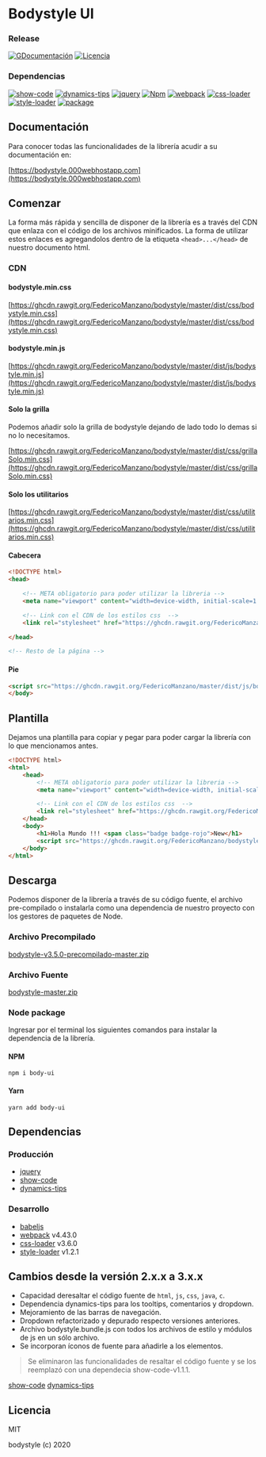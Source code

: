 # Bodystyle UI 

### Release
[![GDocumentación](https://img.shields.io/badge/bodystyle-v3.5.0-<COLOR>.svg)](https://bodystyle.000webhostapp.com)
[![Licencia](https://img.shields.io/badge/MIT-3.5.0-blue.svg)](https://github.com/FedericoManzano/bodystyle/blob/master/LICENCE)

### Dependencias
[![show-code](https://img.shields.io/badge/showcode-1.1.1-red.svg)](https://github.com/FedericoManzano/show-code)
[![dynamics-tips](https://img.shields.io/badge/dynamicstips-1.8.0-red.svg)](https://github.com/FedericoManzano/dynamics-tips)
[![jquery](https://img.shields.io/badge/jquery-3.5.0-yellow.svg)](https://jquery.com/)
[![Npm](https://img.shields.io/badge/NPM-3.5.4-blue.svg)](https://www.npmjs.com/package/body-ui)
[![webpack](https://img.shields.io/badge/webpack-4.43.0-blue.svg)](https://github.com/FedericoManzano/bodystyle/blob/master/webpack.config.js)
[![css-loader](https://img.shields.io/badge/cssloader-3.6.0-blue.svg)](https://github.com/webpack-contrib/css-loader)
[![style-loader](https://img.shields.io/badge/styleloader-1.2.1-blue.svg)](https://github.com/webpack-contrib/style-loader)
[![package](https://img.shields.io/badge/size-3.98MB-purple.svg)](https://www.npmjs.com/package/body-ui)

## Documentación

Para conocer todas las funcionalidades de la librería acudir a su documentación en: 

[https://bodystyle.000webhostapp.com](https://bodystyle.000webhostapp.com)

## Comenzar 

La forma más rápida y sencilla de disponer de la librería es a través del CDN que enlaza con el código de los archivos minificados. 
La forma de utilizar estos enlaces es agregandolos dentro de la etiqueta `<head>...</head>` de nuestro documento html.

### CDN

#### bodystyle.min.css
[https://ghcdn.rawgit.org/FedericoManzano/bodystyle/master/dist/css/bodystyle.min.css](https://ghcdn.rawgit.org/FedericoManzano/bodystyle/master/dist/css/bodystyle.min.css)

#### bodystyle.min.js
[https://ghcdn.rawgit.org/FedericoManzano/bodystyle/master/dist/js/bodystyle.min.js](https://ghcdn.rawgit.org/FedericoManzano/bodystyle/master/dist/js/bodystyle.min.js)

#### Solo la grilla 

Podemos añadir solo la grilla de bodystyle dejando de lado todo lo demas si no lo necesitamos.

[https://ghcdn.rawgit.org/FedericoManzano/bodystyle/master/dist/css/grillaSolo.min.css](https://ghcdn.rawgit.org/FedericoManzano/bodystyle/master/dist/css/grillaSolo.min.css)

#### Solo los utilitarios 

[https://ghcdn.rawgit.org/FedericoManzano/bodystyle/master/dist/css/utilitarios.min.css](https://ghcdn.rawgit.org/FedericoManzano/bodystyle/master/dist/css/utilitarios.min.css)

#### Cabecera
```html
<!DOCTYPE html>
<head>

    <!-- META obligatorio para poder utilizar la libreria -->
    <meta name="viewport" content="width=device-width, initial-scale=1.0">

    <!-- Link con el CDN de los estilos css  -->
    <link rel="stylesheet" href="https://ghcdn.rawgit.org/FedericoManzano/master/dist/css/bodystyle.min.css">

</head>

<!-- Resto de la página -->
```

#### Pie
```html
<script src="https://ghcdn.rawgit.org/FedericoManzano/master/dist/js/bodystyle.min.js"></script>
</body>
```

## Plantilla 

Dejamos una plantilla para copiar y pegar para poder cargar la librería con lo que mencionamos antes.

```html
<!DOCTYPE html>
<html>
    <head>
        <!-- META obligatorio para poder utilizar la libreria -->
        <meta name="viewport" content="width=device-width, initial-scale=1.0">

        <!-- Link con el CDN de los estilos css  -->
        <link rel="stylesheet" href="https://ghcdn.rawgit.org/FedericoManzano/bodystyle/master/dist/css/bodystyle.min.css">
    </head>
    <body>
        <h1>Hola Mundo !!! <span class="badge badge-rojo">New</h1>
        <script src="https://ghcdn.rawgit.org/FedericoManzano/bodystyle/master/dist/js/bodystyle.min.js"></script>
    </body>
</html>
```


## Descarga 

Podemos disponer de la librería a través de su código fuente, el archivo pre-compilado o instalarla como una dependencia de nuestro proyecto con los gestores de paquetes 
de Node.

### Archivo Precompilado

[bodystyle-v3.5.0-precompilado-master.zip](https://github.com/FedericoManzano/bodystyle-v3.5.0-precompilado/archive/master.zip)


### Archivo Fuente

[bodystyle-master.zip](https://github.com/FedericoManzano/bodystyle/archive/master.zip)

### Node package
Ingresar por el terminal los siguientes comandos para instalar la dependencia de la librería.

#### NPM 
```
npm i body-ui
```

#### Yarn 
```
yarn add body-ui
```

## Dependencias

### Producción 
- [jquery](https://jquery.com/)
- [show-code](https://github.com/FedericoManzano/show-code-v1.1.0-fuente)
- [dynamics-tips](https://github.com/FedericoManzano/dynamics-tips-v1.8.0-fuente)

### Desarrollo 
- [babeljs](https://babeljs.io/)
- [webpack](https://webpack.js.org/) v4.43.0
- [css-loader](https://github.com/webpack-contrib/css-loader/) v3.6.0
- [style-loader](https://github.com/webpack-contrib/style-loader) v1.2.1

## Cambios desde la versión 2.x.x a 3.x.x

- Capacidad deresaltar el código fuente de `html`, `js`, `css`, `java`, `c`.
- Dependencia dynamics-tips para los tooltips, comentarios y dropdown.
- Mejoramiento de las barras de navegación.
- Dropdown refactorizado y depurado respecto versiones anteriores.
- Archivo bodystyle.bundle.js con todos los archivos de estilo y módulos de js en un sólo archivo.
- Se incorporan íconos de fuente para añadirle a los elementos.
 > Se eliminaron las funcionalidades de resaltar el código fuente y se los reemplazó con una dependecia show-code-v1.1.1. 

[show-code](https://github.com/FedericoManzano/show-code-v1.1.0-fuente)
[dynamics-tips](https://github.com/FedericoManzano/dynamics-tips-v1.1.0-fuente)

## Licencia

MIT 

bodystyle (c) 2020
